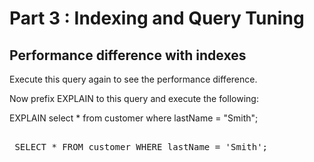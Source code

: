 # Part 3 : Indexing and Query Tuning

## Performance difference with indexes
Execute this query again to see the performance difference.

Now prefix EXPLAIN to this query and execute the following:

EXPLAIN select * from customer where lastName = "Smith";

<pre id="example"> 
 SELECT * FROM customer WHERE lastName = 'Smith';
</pre>
